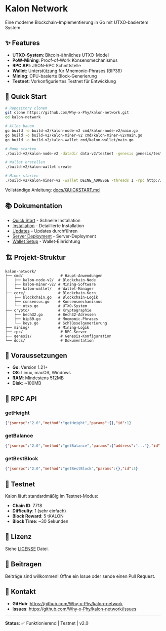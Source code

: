 # Kalon Network

Eine moderne Blockchain-Implementierung in Go mit UTXO-basiertem System.

## ✨ Features

- **UTXO-System**: Bitcoin-ähnliches UTXO-Model
- **PoW-Mining**: Proof-of-Work Konsensmechanismus
- **RPC API**: JSON-RPC Schnittstelle
- **Wallet**: Unterstützung für Mnemonic-Phrases (BIP39)
- **Mining**: CPU-basierte Block-Generierung
- **Testnet**: Vorkonfiguriertes Testnet für Entwicklung

## 🚀 Quick Start

```bash
# Repository clonen
git clone https://github.com/Why-x-Phy/kalon-network.git
cd kalon-network

# Alles bauen
go build -o build-v2/kalon-node-v2 cmd/kalon-node-v2/main.go
go build -o build-v2/kalon-miner-v2 cmd/kalon-miner-v2/main.go
go build -o build-v2/kalon-wallet cmd/kalon-wallet/main.go

# Node starten
./build-v2/kalon-node-v2 -datadir data-v2/testnet -genesis genesis/testnet.json -rpc :16316 &

# Wallet erstellen
./build-v2/kalon-wallet create

# Miner starten
./build-v2/kalon-miner-v2 -wallet DEINE_ADRESSE -threads 1 -rpc http://localhost:16316 &
```

Vollständige Anleitung: [docs/QUICKSTART.md](docs/QUICKSTART.md)

## 📚 Dokumentation

- [Quick Start](docs/QUICKSTART.md) - Schnelle Installation
- [Installation](docs/INSTALLATION.md) - Detaillierte Installation
- [Updates](docs/UPDATE.md) - Updates durchführen
- [Server Deployment](SERVER_DEPLOYMENT.md) - Server-Deployment
- [Wallet Setup](WALLET_SETUP.md) - Wallet-Einrichtung

## 🏗 Projekt-Struktur

```
kalon-network/
├── cmd/                 # Haupt-Anwendungen
│   ├── kalon-node-v2/  # Blockchain-Node
│   ├── kalon-miner-v2/ # Mining-Software
│   └── kalon-wallet/   # Wallet-Manager
├── core/               # Blockchain-Kern
│   ├── blockchain.go   # Blockchain-Logik
│   ├── consensus.go    # Konsensmechanismus
│   └── utxo.go         # UTXO-System
├── crypto/             # Kryptographie
│   ├── bech32.go       # Bech32-Adressen
│   ├── bip39.go        # Mnemonic-Phrases
│   └── keys.go         # Schlüsselgenerierung
├── mining/             # Mining-Logik
├── rpc/                 # RPC-Server
├── genesis/             # Genesis-Konfiguration
└── docs/                # Dokumentation
```

## 🔧 Voraussetzungen

- **Go**: Version 1.21+
- **OS**: Linux, macOS, Windows
- **RAM**: Mindestens 512MB
- **Disk**: ~100MB

## 📖 RPC API

### getHeight
```json
{"jsonrpc":"2.0","method":"getHeight","params":{},"id":1}
```

### getBalance
```json
{"jsonrpc":"2.0","method":"getBalance","params":{"address":"..."},"id":2}
```

### getBestBlock
```json
{"jsonrpc":"2.0","method":"getBestBlock","params":{},"id":3}
```

## 🧪 Testnet

Kalon läuft standardmäßig im Testnet-Modus:
- **Chain ID**: 7718
- **Difficulty**: 1 (sehr einfach)
- **Block Reward**: 5 tKALON
- **Block Time**: ~30 Sekunden

## 📄 Lizenz

Siehe [LICENSE](LICENSE) Datei.

## 🤝 Beitragen

Beiträge sind willkommen! Öffne ein Issue oder sende einen Pull Request.

## 📧 Kontakt

- **GitHub**: https://github.com/Why-x-Phy/kalon-network
- **Issues**: https://github.com/Why-x-Phy/kalon-network/issues

---

**Status**: ✅ Funktionierend | Testnet | v2.0
